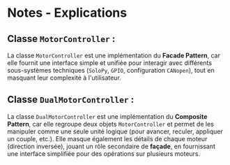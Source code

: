 # Notes - Explications

## Classe `MotorController` :
La classe `MotorController` est une implémentation du **Facade Pattern**, car elle fournit une interface simple et unifiée pour interagir avec différents sous-systèmes techniques (`SoloPy`, `GPIO`, configuration `CANopen`), tout en masquant leur complexité à l'utilisateur.

## Classe `DualMotorController` :
La classe `DualMotorController` est une implémentation du **Composite Pattern**, car elle regroupe deux objets `MotorController` et permet de les manipuler comme une seule unité logique (pour avancer, reculer, appliquer un couple, etc.). Elle masque également les détails de chaque moteur 
(direction inversée), 
jouant un rôle secondaire de **façade**, en fournissant une interface simplifiée pour des opérations sur plusieurs moteurs.
